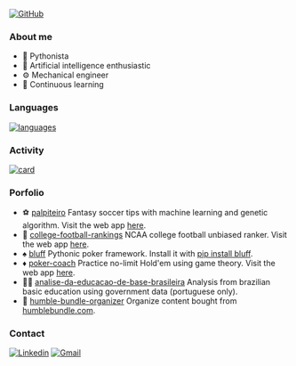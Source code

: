 [![GitHub](https://img.shields.io/github/followers/matheusccouto?label=follow&style=social)](https://github.com/matheusccouto)

### About me

- :snake: Pythonista
- :brain: Artificial intelligence enthusiastic
- :gear: Mechanical engineer
- :book: Continuous learning

### Languages

[![languages](https://github-readme-stats.vercel.app/api/top-langs/?username=matheusccouto&hide=html&layout=compact&theme=default)](https://github.com/matheusccouto/)

### Activity

[![card](https://github-readme-stats.vercel.app/api?username=matheusccouto&theme=default)](https://github.com/matheusccouto/)

### Porfolio

- :soccer: [palpiteiro](https://github.com/matheusccouto/palpiteiro) Fantasy soccer tips with machine learning and genetic algorithm. Visit the web app [here](https://share.streamlit.io/matheusccouto/palpiteiro/main/app.py).
- :football: [college-football-rankings](https://github.com/matheusccouto/college-football-rankings) NCAA college football unbiased ranker. Visit the web app [here](https://share.streamlit.io/matheusccouto/college-football-rankings/main/app.py).
- :spades: [bluff](https://github.com/matheusccouto/bluff) Pythonic poker framework. Install it with [pip install bluff](https://pypi.org/project/bluff/).
- :diamonds: [poker-coach](https://github.com/matheusccouto/poker-coach) Practice no-limit Hold'em using game theory. Visit the web app [here](https://share.streamlit.io/matheusccouto/poker-coach/pokercoach.py).
- :teacher: [analise-da-educacao-de-base-brasileira](https://github.com/matheusccouto/analise-da-educacao-de-base-brasileira) Analysis from brazilian basic education using government data (portuguese only).
- :open_file_folder: [humble-bundle-organizer](https://github.com/matheusccouto/humble-bundle-organizer) Organize content bought from [humblebundle.com](https://www.humblebundle.com/).

### Contact

[![Linkedin](https://img.shields.io/badge/-matheusccouto-blue?style=flat-square&logo=Linkedin&logoColor=white&link=https://www.linkedin.com/in/matheusccouto/)](https://www.linkedin.com/in/matheusccouto/)
[![Gmail](https://img.shields.io/badge/-matheusccouto@gmail.com-006bed?style=flat-square&logo=Gmail&logoColor=white&link=mailto:matheusccouto@gmail.com)](mailto:matheusccouto@gmail.com)
